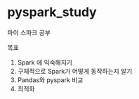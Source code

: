 # pyspark_study
파이 스파크 공부

목표
1. Spark 에 익숙해지기
2. 구체적으로 Spark가 어떻게 동작하는지 알기
3. Pandas와 pyspark 비교
4. 최적화